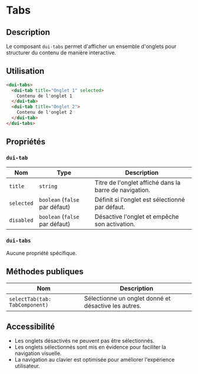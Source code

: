 # Tabs

## Description
Le composant `dui-tabs` permet d'afficher un ensemble d'onglets pour structurer du contenu de manière interactive.

## Utilisation

```html
<dui-tabs>
  <dui-tab title="Onglet 1" selected>
    Contenu de l'onglet 1
  </dui-tab>
  <dui-tab title="Onglet 2">
    Contenu de l'onglet 2
  </dui-tab>
</dui-tabs>
```

## Propriétés

### `dui-tab`

| Nom         | Type      | Description |
|------------|----------|-------------|
| `title`    | `string` | Titre de l'onglet affiché dans la barre de navigation. |
| `selected` | `boolean` (`false` par défaut) | Définit si l'onglet est sélectionné par défaut. |
| `disabled` | `boolean` (`false` par défaut) | Désactive l'onglet et empêche son activation. |

### `dui-tabs`

Aucune propriété spécifique.

## Méthodes publiques

| Nom         | Description |
|------------|-------------|
| `selectTab(tab: TabComponent)` | Sélectionne un onglet donné et désactive les autres. |

## Accessibilité
- Les onglets désactivés ne peuvent pas être sélectionnés.
- Les onglets sélectionnés sont mis en évidence pour faciliter la navigation visuelle.
- La navigation au clavier est optimisée pour améliorer l'expérience utilisateur.
